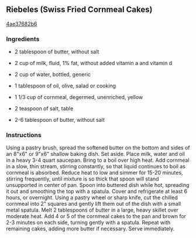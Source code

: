 ## Riebeles (Swiss Fried Cornmeal Cakes)

[4ae37682b6](http://www.food.com/recipe/riebeles-swiss-fried-cornmeal-cakes-455324)

### Ingredients

 - 2 tablespoon of butter, without salt

 - 2 cup of milk, fluid, 1% fat, without added vitamin a and vitamin d

 - 2 cup of water, bottled, generic

 - 1 tablespoon of oil, olive, salad or cooking

 - 1 1/3 cup of cornmeal, degermed, unenriched, yellow

 - 2 teaspoon of salt, table

 - 2-6 tablespoon of butter, without salt

### Instructions

Using a pastry brush, spread the softened butter on the bottom and sides of an 8"x6" or 9"x6" shallow baking dish. Set aside. Place milk, water and oil in a heavy 3-4 quart saucepan. Bring to a boil over high heat. Add cornmeal in a slow, thin stream, stirring constantly, so that liquid continues to boil as cornmeal is absorbed. Reduce heat to low and simmer for 15-20 minutes, stirring frequently, until mixture is so thick that spoon will stand unsupported in center of pan. Spoon into buttered dish while hot, spreading it out and smoothing the top with a spatula. Cover and refrigerate at least 6 hours, or overnight. Using a pastry wheel or sharp knife, cut the chilled cornmeal into 2" squares and gently lift them out of the dish with a small metal spatula. Melt 2 tablespoons of butter in a large, heavy skillet over moderate heat. Add 4 or 5 of the cornmeal cakes to the pan and brown for 2-3 minutes on each side, turning gently with a spatula. Repeat with remaining cakes, adding more butter if necessary. Serve immediately.